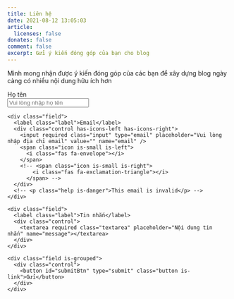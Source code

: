 ```yaml
---
title: Liên hệ
date: 2021-08-12 13:05:03
article:
  licenses: false
donates: false
comment: false
excerpt: Gửi ý kiến đóng góp của bạn cho blog
---
```

Mình mong nhận được ý kiến đóng góp của các bạn để xây dựng blog ngày càng có nhiều nội dung hữu ích hơn
<div id="feedback-form">
  <form id="form" action="">
    <div class="field">
      <label class="label">Họ tên</label>
      <div class="control">
        <input required class="input" type="text" placeholder="Vui lòng nhập họ tên" name="full-name" />
      </div>
    </div>

    <div class="field">
      <label class="label">Email</label>
      <div class="control has-icons-left has-icons-right">
        <input required class="input" type="email" placeholder="Vui lòng nhập địa chỉ email" value="" name="email" />
        <span class="icon is-small is-left">
          <i class="fas fa-envelope"></i>
        </span>
        <!-- <span class="icon is-small is-right">
            <i class="fas fa-exclamation-triangle"></i>
          </span> -->
      </div>
      <!-- <p class="help is-danger">This email is invalid</p> -->
    </div>

    <div class="field">
      <label class="label">Tin nhắn</label>
      <div class="control">
        <textarea required class="textarea" placeholder="Nội dung tin nhắn" name="message"></textarea>
      </div>
    </div>

    <div class="field is-grouped">
      <div class="control">
        <button id="submitBtn" type="submit" class="button is-link">Gửi</button>
      </div>
    </div>
  </form>
</div>
<script>
  var form = document.getElementById("form");
  form.addEventListener("submit", formSubmit);
  var url = "https://getform.io/f/3b706801-81e4-46a2-be69-3bde70752114"
  function formSubmit(e) {
    e.preventDefault()

    const formData = new FormData();
    formData.append(
      'full-name',
      document.querySelector('input[name="full-name"]').value
    )
    formData.append(
      'email',
      document.querySelector('input[name="email"]').value
    )

    formData.append(
      'message',
      document.querySelector('textarea[name="message"]').value
    )

    var submitBtn = document.getElementById("submitBtn");
    submitBtn.innerHTML = "Đang gửi..."
    submitBtn.setAttribute("disabled", "");

    fetch(url,
      {
        method: "POST",
        body: formData,
      })
      .then(response => console.log(response))
      .catch(error => console.log(error))
      .finally(() => {
        submitBtn.innerHTML = "Gửi"
        submitBtn.removeAttribute("disabled");
      })
  }

</script>

